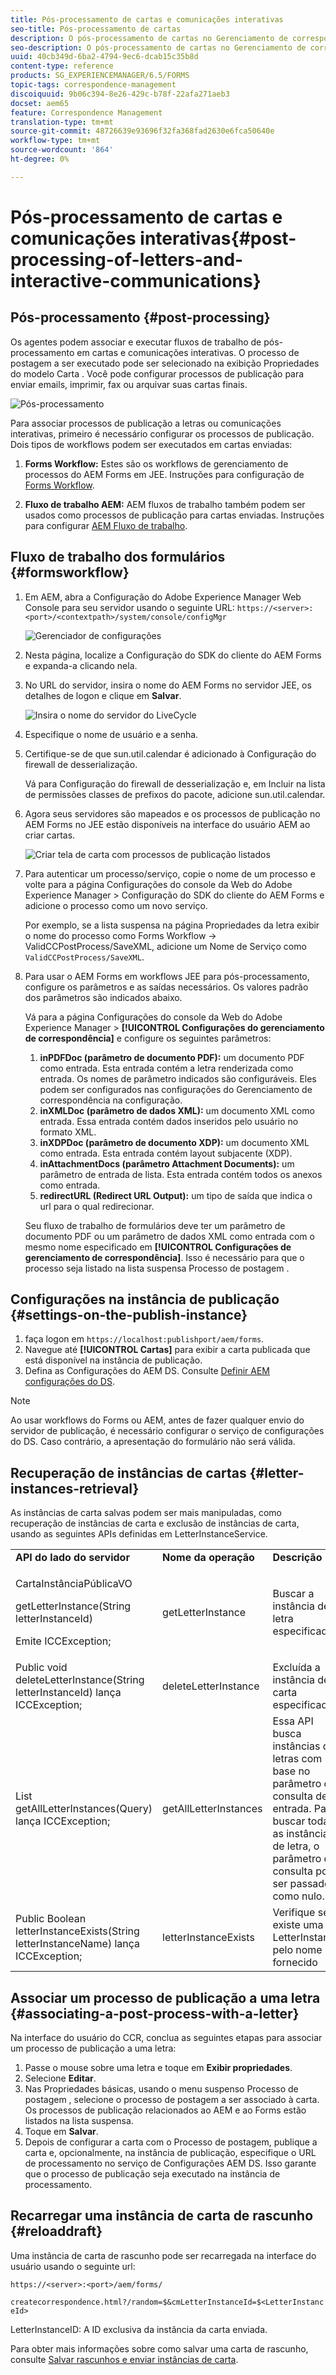 ```yaml
---
title: Pós-processamento de cartas e comunicações interativas
seo-title: Pós-processamento de cartas
description: O pós-processamento de cartas no Gerenciamento de correspondência permite criar processos de postagem do AEM e Forms, como impressão e email, e integrá-los às suas cartas.
seo-description: O pós-processamento de cartas no Gerenciamento de correspondência permite criar processos de postagem do AEM e Forms, como impressão e email, e integrá-los às suas cartas.
uuid: 40cb349d-6ba2-4794-9ec6-dcab15c35b8d
content-type: reference
products: SG_EXPERIENCEMANAGER/6.5/FORMS
topic-tags: correspondence-management
discoiquuid: 9b06c394-8e26-429c-b78f-22afa271aeb3
docset: aem65
feature: Correspondence Management
translation-type: tm+mt
source-git-commit: 48726639e93696f32fa368fad2630e6fca50640e
workflow-type: tm+mt
source-wordcount: '864'
ht-degree: 0%

---
```



# Pós-processamento de cartas e comunicações interativas{#post-processing-of-letters-and-interactive-communications}

## Pós-processamento {#post-processing}

Os agentes podem associar e executar fluxos de trabalho de pós-processamento em cartas e comunicações interativas. O processo de postagem a ser executado pode ser selecionado na exibição Propriedades do modelo Carta . Você pode configurar processos de publicação para enviar emails, imprimir, fax ou arquivar suas cartas finais.

![Pós-processamento](assets/ppoverview.png)

Para associar processos de publicação a letras ou comunicações interativas, primeiro é necessário configurar os processos de publicação. Dois tipos de workflows podem ser executados em cartas enviadas:

1. **Forms Workflow:** Estes são os workflows de gerenciamento de processos do AEM Forms em JEE. Instruções para configuração de [Forms Workflow](#formsworkflow).

1. **Fluxo de trabalho AEM:** AEM fluxos de trabalho também podem ser usados como processos de publicação para cartas enviadas. Instruções para configurar [AEM Fluxo de trabalho](../../forms/using/aem-forms-workflow.md).

## Fluxo de trabalho dos formulários {#formsworkflow}

1. Em AEM, abra a Configuração do Adobe Experience Manager Web Console para seu servidor usando o seguinte URL: `https://<server>:<port>/<contextpath>/system/console/configMgr`

   ![Gerenciador de configurações](assets/2configmanager-1.png)

1. Nesta página, localize a Configuração do SDK do cliente do AEM Forms e expanda-a clicando nela.
1. No URL do servidor, insira o nome do AEM Forms no servidor JEE, os detalhes de logon e clique em **Salvar**.

   ![Insira o nome do servidor do LiveCycle](assets/1cofigmanager.png)

1. Especifique o nome de usuário e a senha.
1. Certifique-se de que sun.util.calendar é adicionado à Configuração do firewall de desserialização.

   Vá para Configuração do firewall de desserialização e, em Incluir na lista de permissões classes de prefixos do pacote, adicione sun.util.calendar.

1. Agora seus servidores são mapeados e os processos de publicação no AEM Forms no JEE estão disponíveis na interface do usuário AEM ao criar cartas.

   ![Criar tela de carta com processos de publicação listados](assets/0configmanager.png)

1. Para autenticar um processo/serviço, copie o nome de um processo e volte para a página Configurações do console da Web do Adobe Experience Manager > Configuração do SDK do cliente do AEM Forms e adicione o processo como um novo serviço.

   Por exemplo, se a lista suspensa na página Propriedades da letra exibir o nome do processo como Forms Workflow -> ValidCCPostProcess/SaveXML, adicione um Nome de Serviço como `ValidCCPostProcess/SaveXML`.

1. Para usar o AEM Forms em workflows JEE para pós-processamento, configure os parâmetros e as saídas necessários. Os valores padrão dos parâmetros são indicados abaixo.

   Vá para a página Configurações do console da Web do Adobe Experience Manager > **[!UICONTROL Configurações do gerenciamento de correspondência]** e configure os seguintes parâmetros:

   1. **inPDFDoc (parâmetro de documento PDF):** um documento PDF como entrada. Esta entrada contém a letra renderizada como entrada. Os nomes de parâmetro indicados são configuráveis. Eles podem ser configurados nas configurações do Gerenciamento de correspondência na configuração.
   1. **inXMLDoc (parâmetro de dados XML):** um documento XML como entrada. Essa entrada contém dados inseridos pelo usuário no formato XML.
   1. **inXDPDoc (parâmetro de documento XDP):** um documento XML como entrada. Esta entrada contém layout subjacente (XDP).
   1. **inAttachmentDocs (parâmetro Attachment Documents):** um parâmetro de entrada de lista. Esta entrada contém todos os anexos como entrada.
   1. **redirectURL (Redirect URL Output):** um tipo de saída que indica o url para o qual redirecionar.

   Seu fluxo de trabalho de formulários deve ter um parâmetro de documento PDF ou um parâmetro de dados XML como entrada com o mesmo nome especificado em **[!UICONTROL Configurações de gerenciamento de correspondência]**. Isso é necessário para que o processo seja listado na lista suspensa Processo de postagem .

## Configurações na instância de publicação {#settings-on-the-publish-instance}

1. faça logon em `https://localhost:publishport/aem/forms`.
1. Navegue até **[!UICONTROL Cartas]** para exibir a carta publicada que está disponível na instância de publicação.
1. Defina as Configurações do AEM DS. Consulte [Definir AEM configurações do DS](../../forms/using/configuring-the-processing-server-url-.md).

>[!NOTE]
>
>Ao usar workflows do Forms ou AEM, antes de fazer qualquer envio do servidor de publicação, é necessário configurar o serviço de configurações do DS. Caso contrário, a apresentação do formulário não será válida.

## Recuperação de instâncias de cartas {#letter-instances-retrieval}

As instâncias de carta salvas podem ser mais manipuladas, como recuperação de instâncias de carta e exclusão de instâncias de carta, usando as seguintes APIs definidas em LetterInstanceService.

<table>
 <tbody>
  <tr>
   <td><strong>API do lado do servidor</strong></td>
   <td><strong>Nome da operação</strong></td>
   <td><strong>Descrição</strong></td>
  </tr>
  <tr>
   <td><p>CartaInstânciaPúblicaVO</p> <p>getLetterInstance(String letterInstanceId)</p> <p>Emite ICCException; </p> </td>
   <td>getLetterInstance</td>
   <td>Buscar a instância de letra especificada </td>
  </tr>
  <tr>
   <td>Public void deleteLetterInstance(String letterInstanceId) lança ICCException; </td>
   <td>deleteLetterInstance </td>
   <td>Excluída a instância de carta especificada </td>
  </tr>
  <tr>
   <td>List getAllLetterInstances(Query) lança ICCException; </td>
   <td>getAllLetterInstances </td>
   <td>Essa API busca instâncias de letras com base no parâmetro de consulta de entrada. Para buscar todas as instâncias de letra, o parâmetro de consulta pode ser passado como nulo.<br /> </td>
  </tr>
  <tr>
   <td>Public Boolean letterInstanceExists(String letterInstanceName) lança ICCException; </td>
   <td>letterInstanceExists </td>
   <td>Verifique se existe uma LetterInstance pelo nome fornecido </td>
  </tr>
 </tbody>
</table>

## Associar um processo de publicação a uma letra {#associating-a-post-process-with-a-letter}

Na interface do usuário do CCR, conclua as seguintes etapas para associar um processo de publicação a uma letra:

1. Passe o mouse sobre uma letra e toque em **Exibir propriedades**.
1. Selecione **Editar**.
1. Nas Propriedades básicas, usando o menu suspenso Processo de postagem , selecione o processo de postagem a ser associado à carta. Os processos de publicação relacionados ao AEM e ao Forms estão listados na lista suspensa.
1. Toque em **Salvar**.
1. Depois de configurar a carta com o Processo de postagem, publique a carta e, opcionalmente, na instância de publicação, especifique o URL de processamento no serviço de Configurações AEM DS. Isso garante que o processo de publicação seja executado na instância de processamento.

## Recarregar uma instância de carta de rascunho  {#reloaddraft}

Uma instância de carta de rascunho pode ser recarregada na interface do usuário usando o seguinte url:

`https://<server>:<port>/aem/forms/`

`createcorrespondence.html?/random=$&cmLetterInstanceId=$<LetterInstanceId>`

LetterInstanceID: A ID exclusiva da instância da carta enviada.

Para obter mais informações sobre como salvar uma carta de rascunho, consulte [Salvar rascunhos e enviar instâncias de carta](../../forms/using/create-correspondence.md#savingdrafts).
